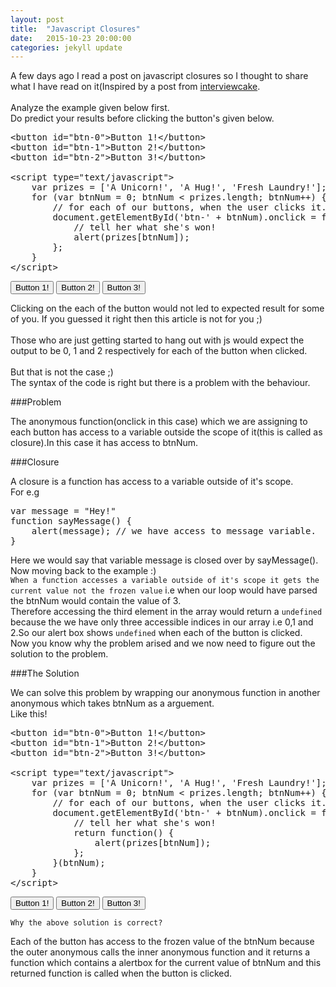 ```yaml
---
layout: post
title:  "Javascript Closures"
date:   2015-10-23 20:00:00
categories: jekyll update
---
```


A few days ago I read a post on javascript closures so I thought to share what I have read on it(Inspired by a post from [interviewcake][interviewcake].
<br><br>
Analyze the example given below first.
<br>
Do predict your results before clicking the button's given below.

<pre>&lt;button id="btn-0"&gt;Button 1!&lt;/button&gt;
&lt;button id="btn-1"&gt;Button 2!&lt;/button&gt;
&lt;button id="btn-2"&gt;Button 3!&lt;/button&gt;

&lt;script type="text/javascript"&gt;
	var prizes = ['A Unicorn!', 'A Hug!', 'Fresh Laundry!'];
	for (var btnNum = 0; btnNum &lt; prizes.length; btnNum++) {
		// for each of our buttons, when the user clicks it...
		document.getElementById('btn-' + btnNum).onclick = function() {
			// tell her what she's won!
			alert(prizes[btnNum]);
		};
	}
&lt;/script&gt;</pre>

<button id="btnp-0">Button 1!</button>
<button id="btnp-1">Button 2!</button>
<button id="btnp-2">Button 3!</button>

<script type="text/javascript">
	var prizes = ['A Unicorn!', 'A Hug!', 'Fresh Laundry!'];
	for (var btnNum = 0; btnNum < prizes.length; btnNum++) {
		// for each of our buttons, when the user clicks it...
		document.getElementById('btnp-' + btnNum).onclick = function() {
			// tell her what she's won!
			alert(prizes[btnNum]);
		};
	};
</script>

Clicking on the each of the button would not led to expected result for some of you. If you guessed it right then this article is not for you ;)
<br><br>
Those who are just getting started to hang out with js would expect the output to be 0, 1 and 2 respectively for each of the button when clicked.
<br><br>
But that is not the case ;)
<br>
The syntax of the code is right but there is a problem with the behaviour.
<br>

###Problem

The anonymous function(onclick in this case) which we are assigning to each button has access to a variable outside the scope of it(this is called as closure).In this case it has access to btnNum.

###Closure

A closure is a function has access to a variable outside of it's scope.
<br>
For e.g
<pre>var message = "Hey!"
function sayMessage() {
	alert(message); // we have access to message variable.
}</pre>
Here we would say that variable message is closed over by sayMessage().
<br>
Now moving back to the example :)
<br>
`When a function accesses a variable outside of it's scope it gets the current value not the frozen value` i.e when our loop would have parsed the btnNum would contain the value of 3.
<br>
Therefore accessing the third element in the array would return a `undefined` because the we have only three accessible indices in our array i.e 0,1 and 2.So our alert box shows `undefined` when each of the button is clicked.
<br>
Now you know why the problem arised and we now need to figure out the solution to the problem.
<br>

###The Solution

We can solve this problem by wrapping our anonymous function in another anonymous which takes btnNum as a arguement.
<br>
Like this!
<pre>&lt;button id="btn-0"&gt;Button 1!&lt;/button&gt;
&lt;button id="btn-1"&gt;Button 2!&lt;/button&gt;
&lt;button id="btn-2"&gt;Button 3!&lt;/button&gt;

&lt;script type="text/javascript"&gt;
	var prizes = ['A Unicorn!', 'A Hug!', 'Fresh Laundry!'];
	for (var btnNum = 0; btnNum &lt; prizes.length; btnNum++) {
		// for each of our buttons, when the user clicks it...
		document.getElementById('btn-' + btnNum).onclick = function(btnNum) {
			// tell her what she's won!
			return function() {
				alert(prizes[btnNum]);
			};
		}(btnNum);
	}
&lt;/script&gt;</pre> 
<button id="btn-0">Button 1!</button>
<button id="btn-1">Button 2!</button>
<button id="btn-2">Button 3!</button>

<script type="text/javascript">
	var prizes = ['A Unicorn!', 'A Hug!', 'Fresh Laundry!'];
	for (var btnNum = 0; btnNum < prizes.length; btnNum++) {
		// for each of our buttons, when the user clicks it...
		document.getElementById('btn-' + btnNum).onclick = function(btnNum) {
			// tell her what she's won!
			return function() {
				alert(prizes[btnNum]);
			}
		}(btnNum);
	};
</script>
`Why the above solution is correct?`


Each of the button has access to the frozen value of the btnNum because the outer anonymous calls the inner anonymous function and it returns a function which contains a alertbox for the current value of btnNum and this returned function is called when the button is clicked.



[interviewcake]: http://interviewcake.com